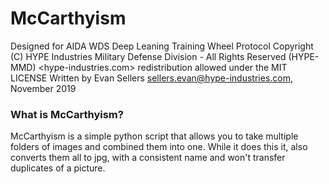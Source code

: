 # McCarthyism
Designed for AIDA WDS Deep Leaning Training Wheel Protocol
Copyright (C) HYPE Industries Military Defense Division - All Rights Reserved (HYPE-MMD) <hype-industries.com>
redistribution allowed under the MIT LICENSE
Written by Evan Sellers <sellers.evan@hype-industries.com>, November 2019


### What is McCarthyism?
McCarthyism is a simple python script that allows you to take multiple folders of images and combined them into one. While it does this it, also converts them all to jpg, with a consistent name and won't transfer duplicates of a picture.
